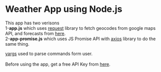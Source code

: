 # Weather App using Node.js

This app has two verisons<br>
1-<b>app.js</b> which uses [request](https://www.npmjs.com/package/request) library to fetch geocodes from google maps API, and forecasts from [here](https://darksky.net/dev).<br>
2-<b>app-promise.js</b> which uses JS Promise API with [axios](https://www.npmjs.com/package/axios) library to do the same thing.<br>

[yargs](https://www.npmjs.com/package/yargs) used to parse commands form user.<br>
<br>
Before using the app, get a free API Key from [here](https://darksky.net/dev).
